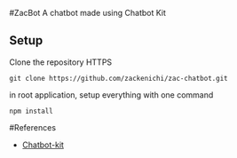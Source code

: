 #ZacBot
A chatbot made using Chatbot Kit

## Setup

Clone the repository
HTTPS

```
git clone https://github.com/zackenichi/zac-chatbot.git
```

in root application, setup everything with one command

```
npm install
```

#References

- [Chatbot-kit](https://fredrikoseberg.github.io/react-chatbot-kit-docs/)
